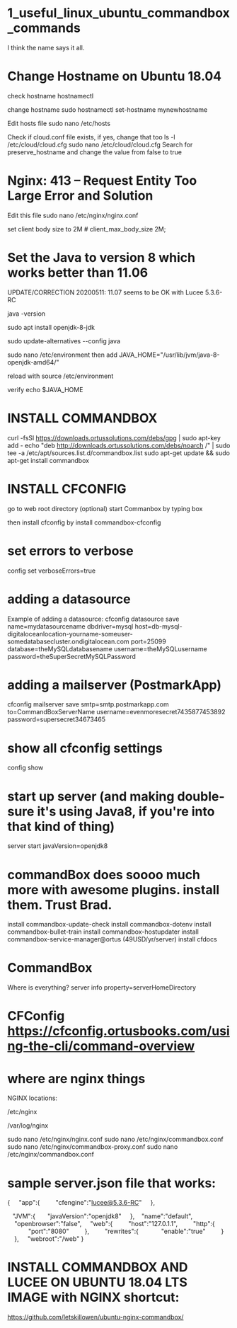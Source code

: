 # 1_useful_linux_ubuntu_commandbox_commands
I think the name says it all.

# Change Hostname on Ubuntu 18.04
 
 check hostname
 hostnamectl
 
 change hostname
 sudo hostnamectl set-hostname mynewhostname
 
 Edit hosts file
 sudo nano /etc/hosts
 
 Check if cloud.conf file exists, if yes, change that too
 ls -l /etc/cloud/cloud.cfg
 sudo nano /etc/cloud/cloud.cfg
 Search for preserve_hostname and change the value from false to true
 
 
# Nginx: 413 – Request Entity Too Large Error and Solution
Edit this file
sudo nano /etc/nginx/nginx.conf

set client body size to 2M #
client_max_body_size 2M;


# Set the Java to version 8 which works better than 11.06
UPDATE/CORRECTION 20200511: 11.07 seems to be OK with Lucee 5.3.6-RC

java -version

sudo apt install openjdk-8-jdk

sudo update-alternatives --config java

sudo nano /etc/environment
then add
JAVA_HOME="/usr/lib/jvm/java-8-openjdk-amd64/"

reload with 
source /etc/environment

verify
echo $JAVA_HOME

# INSTALL COMMANDBOX
curl -fsSl https://downloads.ortussolutions.com/debs/gpg | sudo apt-key add -
echo "deb http://downloads.ortussolutions.com/debs/noarch /" | sudo tee -a /etc/apt/sources.list.d/commandbox.list
sudo apt-get update && sudo apt-get install commandbox


# INSTALL CFCONFIG
go to web root directory (optional)
start Commanbox by typing
box

then install cfconfig by
install commandbox-cfconfig

# set errors to verbose
config set verboseErrors=true


# adding a datasource
Example of adding a datasource:
cfconfig datasource save name=mydatasourcename dbdriver=mysql host=db-mysql-digitaloceanlocation-yourname-someuser-somedatabasecluster.ondigitalocean.com port=25099 database=theMySQLdatabasename username=theMySQLusername password=theSuperSecretMySQLPassword

# adding a mailserver (PostmarkApp)
cfconfig mailserver save smtp=smtp.postmarkapp.com to=CommandBoxServerName username=evenmoresecret7435877453892 password=supersecret34673465

# show all cfconfig settings
config show

# start up server (and making double-sure it's using Java8, if you're into that kind of thing)
server start javaVersion=openjdk8


# commandBox does soooo much more with awesome plugins. install them. Trust Brad.
install commandbox-update-check
install commandbox-dotenv
install commandbox-bullet-train
install commandbox-hostupdater
install commandbox-service-manager@ortus   (49USD/yr/server)
install cfdocs




# CommandBox
Where is everything?
server info property=serverHomeDirectory



# CFConfig https://cfconfig.ortusbooks.com/using-the-cli/command-overview

# where are nginx things
NGINX locations:

/etc/nginx

/var/log/nginx

sudo nano /etc/nginx/nginx.conf
sudo nano /etc/nginx/commandbox.conf
sudo nano /etc/nginx/commandbox-proxy.conf
sudo nano /etc/nginx/commandbox.conf



# sample server.json file that works:

{
    "app":{
        "cfengine":"lucee@5.3.6-RC"
    },

   "JVM":{
      "javaVersion":"openjdk8"
    },
   "name":"default",
    "openbrowser":"false",
    "web":{
        "host":"127.0.1.1",
        "http":{
            "port":"8080"
        },
        "rewrites":{
            "enable":"true"
        }
    },
    "webroot":"/web"
}


# INSTALL COMMANDBOX AND LUCEE ON UBUNTU 18.04 LTS IMAGE with NGINX shortcut:

https://github.com/letskillowen/ubuntu-nginx-commandbox/
